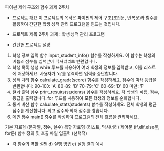 파이썬 제어 구조와 함수 과제 2주차

- 프로젝트 개요
이 프로젝트의 목적은 파이썬의 제어 구조(조건문, 반복문)와 함수를 활용하여 간단한 학생 성적 관리 프로그램을 만드는 것입니다.

- 프로젝트 제목
2주차 과제 : 학생 성적 관리 프로그램

- 간단한 프로젝트 설명
1. 학생 정보 입력 함수
input_student_info() 함수를 작성하세요.
이 함수는 학생의 이름과 점수를 입력받아 딕셔너리로 반환합니다.
2. 학생 목록 생성
while 루프를 사용하여 여러 학생의 정보를 입력받고, 이를 리스트에 저장하세요.
사용자가 'q'를 입력하면 입력을 중단합니다.
3. 성적 처리 함수
calculate_grade(score) 함수를 작성하세요.
점수에 따라 등급을 반환합니다:
90-100: 'A'
80-89: 'B'
70-79: 'C'
60-69: 'D'
60 미만: 'F'
4. 결과 출력 함수
print_results(students) 함수를 작성하세요.
각 학생의 이름, 점수, 등급을 출력합니다.
for 루프를 사용하여 모든 학생의 정보를 순회합니다.
5. 통계 계산 함수
calculate_stats(students) 함수를 작성하세요.
전체 학생의 평균 점수를 계산합니다.
최고 점수와 최저 점수를 찾습니다.
6. 메인 함수 
main() 함수를 작성하여 프로그램의 전체 흐름을 관리하세요.

기본 자료형 (문자열, 정수, 실수)
복합 자료형 (리스트, 딕셔너리)
제어문 (if,elif,else문, for문)
함수 정의 및 호출
파일 입출력 (선택적)
- 각 함수의 역할 설명
d) 실행 방법
e) 실행 결과 예시

